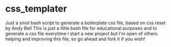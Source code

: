 # css_templater
Just a smol bash script to generate a boilerplate css file, based on css reset by Andy Bell
This is just a little bash file for educational purposes and to generate a css file everytime I start a new project
but I'm open of others helping and improving this file, so go ahead and fork it if you wish!

